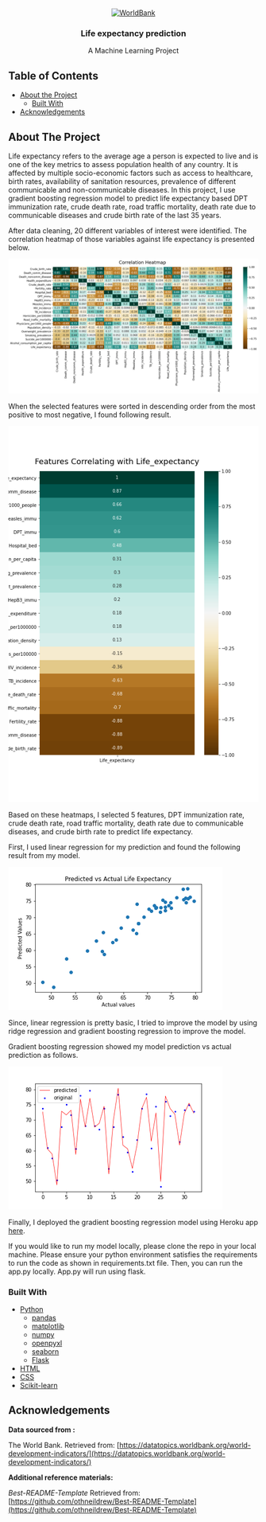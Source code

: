 <!---Project Logo -->
<br />
<p align="center">
  <a href=>
    <img src="https://www.worldbank.org/content/dam/wbr/logo/logo-wb-header-en.svg" alt="WorldBank">
  </a>

  <h3 align="center">Life expectancy prediction</h3>
  <p align="center">
    A Machine Learning Project
    <br />
</p>
</p>


<!-- TABLE OF CONTENTS -->
## Table of Contents

* [About the Project](#about-the-project)
  * [Built With](#built-with)
* [Acknowledgements](#acknowledgements)


<!-- ABOUT THE PROJECT -->
## About The Project
Life expectancy refers to the average age a person is expected to live and is one of the key metrics to assess population health of any country.
It is affected by multiple socio-economic factors such as access to healthcare, birth rates, availability of sanitation resources, prevalence of
different communicable and non-communicable diseases.
In this project, I use gradient boosting regression model to predict life expectancy based DPT immunization rate, crude death rate,
road traffic mortality, death rate due to communicable diseases and crude birth rate of the last 35 years.
 
After data cleaning, 20 different variables of interest were identified. The correlation heatmap of those variables against life expectancy is presented below.  

<img src="static/images/heatmap.png" alt="heatmap">

When the selected features were sorted in descending order from the most positive to most negative, I found following result.

<img src="static/images/correlations.png" alt="correlations">

Based on these heatmaps, I selected 5 features, DPT immunization rate, crude death rate, road traffic mortality, death rate due to communicable diseases, and crude birth rate to predict life expectancy. 

First, I used linear regression for my prediction and found the following result from my model.

<img src="static/images/predictionlr.png" alt="linearreg">

Since, linear regression is pretty basic, I tried to improve the model by using ridge regression and gradient boosting regression to improve the model. 

Gradient boosting regression showed my model prediction vs actual prediction as follows.

<img src="static/images/predictiongbr.png" alt="gbr">

Finally, I deployed the gradient boosting regression model using Heroku app [here](https://sd-life-expectancy.herokuapp.com/).

If you would like to run my model locally, please clone the repo in your local machine. Please ensure your python environment satisfies the requirements to run the code as shown in requirements.txt file. 
Then, you can run the app.py locally. App.py will run using flask. 

### Built With
* [Python](https://www.python.org/about/)
  * [pandas](https://pandas.pydata.org/pandas-docs/stable/getting_started/index.html)
  * [matplotlib](https://matplotlib.org/3.3.3/contents.html)
  * [numpy](https://numpy.org/doc/)
  * [openpyxl](https://openpyxl.readthedocs.io/en/stable/)
  * [seaborn](https://seaborn.pydata.org/)
  * [Flask](https://flask-doc.readthedocs.io/en/latest/)
* [HTML](https://developer.mozilla.org/en-US/docs/Web/HTML)
* [CSS](https://developer.mozilla.org/en-US/docs/Web/CSS#:~:text=Cascading%20Style%20Sheets%20%28CSS%29%20is%20a%20stylesheet%20language,on%20paper%2C%20in%20speech%2C%20or%20on%20other%20media.)
* [Scikit-learn](https://scikit-learn.org/stable/)


<!-- ACKNOWLEDGEMENTS -->
## Acknowledgements

**Data sourced from :**

The World Bank. Retrieved from: [https://datatopics.worldbank.org/world-development-indicators/](https://datatopics.worldbank.org/world-development-indicators/)

**Additional reference materials:**

_Best-README-Template_ Retrieved from: [https://github.com/othneildrew/Best-README-Template](https://github.com/othneildrew/Best-README-Template)

